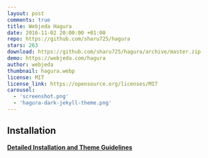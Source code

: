 ```yaml
---
layout: post
comments: true
title: Webjeda Hagura
date: 2016-11-02 20:00:00 +01:00
repo: https://github.com/sharu725/hagura
stars: 263
download: https://github.com/sharu725/hagura/archive/master.zip
demo: https://webjeda.com/hagura
author: webjeda
thumbnail: hagura.webp
license: MIT
license_link: https://opensource.org/licenses/MIT
carousel:
  - 'screenshot.png'
  - 'hagura-dark-jekyll-theme.png'
---
```


## Installation

[**Detailed Installation and Theme Guidelines**](https://blog.webjeda.com/jekyll-themes/)
